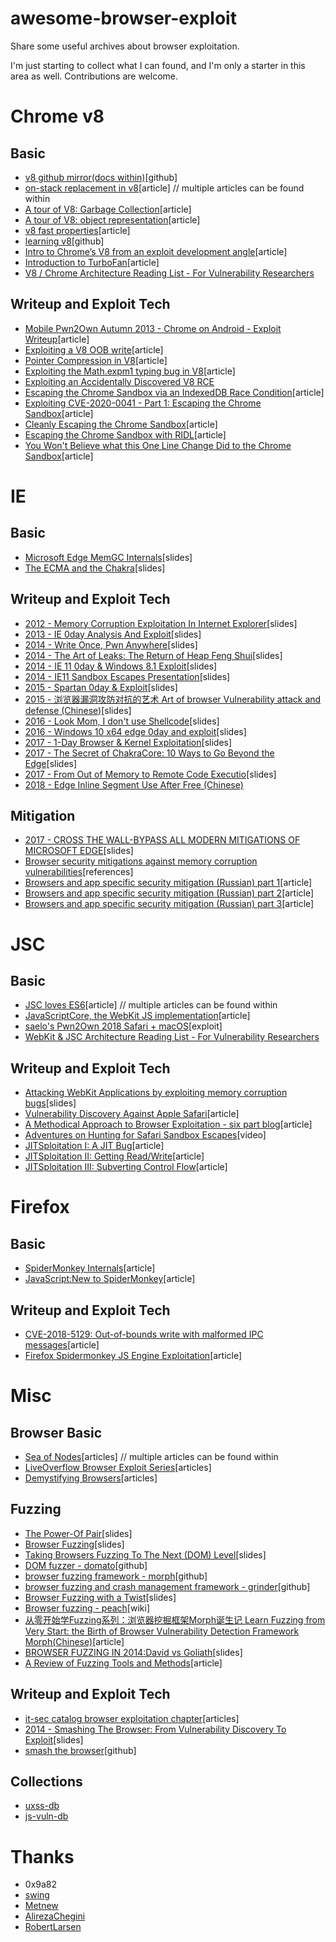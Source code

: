 # awesome-browser-exploit
Share some useful archives about browser exploitation.

I'm just starting to collect what I can found, and I'm only a starter in this area
as well. Contributions are welcome.

# Chrome v8
## Basic
* [v8 github mirror(docs within)](https://github.com/v8/v8)[github]
* [on-stack replacement in v8](http://wingolog.org/archives/2011/06/20/on-stack-replacement-in-v8)[article] // multiple articles can be found within
* [A tour of V8: Garbage Collection](http://www.jayconrod.com/posts/55/a-tour-of-v8-garbage-collection)[article]
* [A tour of V8: object representation](http://www.jayconrod.com/posts/52/a-tour-of-v8-object-representation)[article]
* [v8 fast properties](https://v8project.blogspot.com/2017/08/fast-properties.html)[article]
* [learning v8](https://github.com/danbev/learning-v8)[github]
* [Intro to Chrome’s V8 from an exploit development angle](https://sensepost.com/blog/2020/intro-to-chromes-v8-from-an-exploit-development-angle/)[article]
* [Introduction to TurboFan](https://doar-e.github.io/blog/2019/01/28/introduction-to-turbofan/)[article]
* [V8 / Chrome Architecture Reading List - For Vulnerability Researchers](https://zon8.re/posts/v8-chrome-architecture-reading-list-for-vulnerability-researchers/)

## Writeup and Exploit Tech
* [Mobile Pwn2Own Autumn 2013 - Chrome on Android - Exploit Writeup](https://docs.google.com/document/d/1tHElG04AJR5OR2Ex-m_Jsmc8S5fAbRB3s4RmTG_PFnw/edit)[article]
* [Exploiting a V8 OOB write](https://halbecaf.com/2017/05/24/exploiting-a-v8-oob-write/)[article]
* [Pointer Compression in V8](https://blog.infosectcbr.com.au/2020/02/pointer-compression-in-v8.html)[article]
* [Exploiting the Math.expm1 typing bug in V8](https://abiondo.me/2019/01/02/exploiting-math-expm1-v8/)[article]
* [Exploiting an Accidentally Discovered V8 RCE](https://zon8.re/posts/exploiting-an-accidentally-discovered-v8-rce/)
* [Escaping the Chrome Sandbox via an IndexedDB Race Condition](https://labs.bluefrostsecurity.de/blog/2019/08/08/escaping-the-chrome-sandbox-via-an-indexeddb-race-condition/)[article]
* [Exploiting CVE-2020-0041 - Part 1: Escaping the Chrome Sandbox](https://labs.bluefrostsecurity.de/blog/2020/03/31/cve-2020-0041-part-1-sandbox-escape/)[article]
* [Cleanly Escaping the Chrome Sandbox](https://theori.io/research/escaping-chrome-sandbox)[article]
* [Escaping the Chrome Sandbox with RIDL](https://googleprojectzero.blogspot.com/2020/02/escaping-chrome-sandbox-with-ridl.html)[article]
* [You Won't Believe what this One Line Change Did to the Chrome Sandbox](https://googleprojectzero.blogspot.com/2020/04/you-wont-believe-what-this-one-line.html)[article]

# IE
## Basic
* [Microsoft Edge MemGC Internals](https://hitcon.org/2015/CMT/download/day2-h-r1.pdf)[slides]
* [The ECMA and the Chakra]( http://conference.hitb.org/hitbsecconf2017ams/materials/CLOSING%20KEYNOTE%20-%20Natalie%20Silvanovich%20-%20The%20ECMA%20and%20The%20Chakra.pdf)[slides]

## Writeup and Exploit Tech
* [2012 - Memory Corruption Exploitation In Internet Explorer](https://www.syscan360.org/slides/2012_ZH_MemoryCorruptionExploitationInInternetExplorer_MotiJoseph.pdf)[slides]
* [2013 - IE 0day Analysis And Exploit](http://vdisk.weibo.com/s/dC_SSJ6Fvb71i)[slides]
* [2014 - Write Once, Pwn Anywhere](https://www.blackhat.com/docs/us-14/materials/us-14-Yu-Write-Once-Pwn-Anywhere.pdf)[slides]
* [2014 - The Art of Leaks: The Return of Heap Feng Shui](https://cansecwest.com/slides/2014/The%20Art%20of%20Leaks%20-%20read%20version%20-%20Yoyo.pdf)[slides]
* [2014 - IE 11 0day & Windows 8.1 Exploit](https://github.com/exp-sky/HitCon-2014-IE-11-0day-Windows-8.1-Exploit/blob/master/IE%2011%200day%20%26%20Windows%208.1%20Exploit.pdf)[slides]
* [2014 - IE11 Sandbox Escapes Presentation](https://www.blackhat.com/docs/us-14/materials/us-14-Forshaw-Digging-For_IE11-Sandbox-Escapes.pdf)[slides]
* [2015 - Spartan 0day & Exploit](https://github.com/exp-sky/HitCon-2015-spartan-0day-exploit)[slides]
* [2015 - 浏览器漏洞攻防对抗的艺术 Art of browser Vulnerability attack and defense (Chinese)](http://www.secseeds.com/holes/yishufenxi.pdf)[slides]
* [2016 - Look Mom, I don't use Shellcode](https://www.syscan360.org/slides/2016_SH_Moritz_Jodeit_Look_Mom_I_Dont_Use_Shellcode.pdf)[slides]
* [2016 - Windows 10 x64 edge 0day and exploit](https://github.com/exp-sky/HitCon-2016-Windows-10-x64-edge-0day-and-exploit/blob/master/Windows%2010%20x64%20edge%200day%20and%20exploit.pdf)[slides]
* [2017 - 1-Day Browser & Kernel Exploitation](http://powerofcommunity.net/poc2017/andrew.pdf)[slides]
* [2017 - The Secret of ChakraCore: 10 Ways to Go Beyond the Edge](http://conference.hitb.org/hitbsecconf2017ams/materials/D1T2%20-%20Linan%20Hao%20and%20Long%20Liu%20-%20The%20Secret%20of%20ChakraCore.pdf)[slides]
* [2017 - From Out of Memory to Remote Code Executio](https://speakerd.s3.amazonaws.com/presentations/c0a3e7bc0dca407cbafb465828ff204a/From_Out_of_Memory_to_Remote_Code_Execution_Yuki_Chen_PacSec2017_final.pdf)[slides]
* [2018 - Edge Inline Segment Use After Free (Chinese)](https://blogs.projectmoon.pw/2018/09/15/Edge-Inline-Segment-Use-After-Free/)

## Mitigation
* [2017 - CROSS THE WALL-BYPASS ALL MODERN MITIGATIONS OF MICROSOFT EDGE](https://www.blackhat.com/docs/asia-17/materials/asia-17-Li-Cross-The-Wall-Bypass-All-Modern-Mitigations-Of-Microsoft-Edge.pdf)[slides]
* [Browser security mitigations against memory corruption vulnerabilities](https://docs.google.com/document/d/19dspgrz35VoJwdWOboENZvccTSGudjQ_p8J4OPsYztM/edit)[references]
* [Browsers and app specific security mitigation (Russian) part 1](https://habr.com/company/dsec/blog/310676/)[article]
* [Browsers and app specific security mitigation (Russian) part 2](https://habr.com/company/dsec/blog/311616/)[article]
* [Browsers and app specific security mitigation (Russian) part 3](https://habr.com/company/dsec/blog/319234/)[article]

# JSC
## Basic
* [JSC loves ES6](https://webkit.org/blog/7536/jsc-loves-es6/)[article] // multiple articles can be found within
* [JavaScriptCore, the WebKit JS implementation](http://wingolog.org/archives/2011/10/28/javascriptcore-the-webkit-js-implementation)[article]
* [saelo's Pwn2Own 2018 Safari + macOS](https://github.com/saelo/pwn2own2018)[exploit]
* [WebKit & JSC Architecture Reading List - For Vulnerability Researchers](https://zon8.re/posts/jsc-architecture-reading-list-for-vulnerability-researchers/)

## Writeup and Exploit Tech
* [Attacking WebKit Applications by exploiting memory corruption bugs](https://docplayer.net/19835745-Attacking-webkit-applications-by-exploiting-memory-corruption-bugs-liang-chen-keenteam-chenliang0817.html)[slides]
* [Vulnerability Discovery Against Apple Safari](https://blog.ret2.io/2018/06/13/pwn2own-2018-vulnerability-discovery/)[article]
* [A Methodical Approach to Browser Exploitation - six part blog](https://blog.ret2.io/2018/06/05/pwn2own-2018-exploit-development/)[article]
* [Adventures on Hunting for Safari Sandbox Escapes](https://www.youtube.com/watch?v=fTNzylTMYks)[video]
* [JITSploitation I: A JIT Bug](https://googleprojectzero.blogspot.com/)[article]
* [JITSploitation II: Getting Read/Write](https://googleprojectzero.blogspot.com/2020/09/jitsploitation-two.html)[article]
* [JITSploitation III: Subverting Control Flow](https://googleprojectzero.blogspot.com/2020/09/jitsploitation-three.html)[article]


# Firefox
## Basic
* [SpiderMonkey Internals](https://developer.mozilla.org/en-US/docs/Mozilla/Projects/SpiderMonkey/Internals)[article]
* [JavaScript:New to SpiderMonkey](https://wiki.mozilla.org/JavaScript:New_to_SpiderMonkey)[article]

## Writeup and Exploit Tech
* [CVE-2018-5129: Out-of-bounds write with malformed IPC messages](https://infinite.loopsec.com.au/cve-2018-5129-how-i-found-my-first-cve)[article]
* [Firefox Spidermonkey JS Engine Exploitation](https://blog.infosectcbr.com.au/2020/01/firefox-spidermonkey-js-engine.html)[article]

# Misc
## Browser Basic
* [Sea of Nodes](https://darksi.de/d.sea-of-nodes/)[articles] // multiple articles can be found within
* [LiveOverflow Browser Exploit Series](https://liveoverflow.com/tag/browser-exploitation/)[articles]
* [Demystifying Browsers](https://textslashplain.com/2020/02/09/demystifying-browsers/)[articles]

## Fuzzing
* [The Power-Of Pair](https://www.blackhat.com/docs/eu-14/materials/eu-14-Lu-The-Power-Of-Pair-One-Template-That-Reveals-100-plus-UAF-IE-Vulnerabilities.pdf)[slides]
* [Browser Fuzzing](https://www.syscan360.org/slides/2014_ZH_BrowserFuzzing_RosarioValotta.pdf)[slides]
* [Taking Browsers Fuzzing To The Next (DOM) Level](https://docs.google.com/viewer?a=v&pid=sites&srcid=ZGVmYXVsdGRvbWFpbnx0ZW50YWNvbG92aW9sYXxneDo1MTgyOTgyYmUyYWY3MWQy)[slides]
* [DOM fuzzer - domato](https://github.com/google/domato)[github]
* [browser fuzzing framework - morph](https://github.com/walkerfuz/morph)[github]
* [browser fuzzing and crash management framework - grinder](https://github.com/stephenfewer/grinder)[github]
* [Browser Fuzzing with a Twist](http://2015.zeronights.org/assets/files/16-Brown.pdf)[slides]
* [Browser fuzzing - peach](https://wiki.mozilla.org/Security/Fuzzing/Peach)[wiki]
* [从零开始学Fuzzing系列：浏览器挖掘框架Morph诞生记 Learn Fuzzing from Very Start: the Birth of Browser Vulnerability Detection Framework Morph(Chinese)](https://www.freebuf.com/sectool/89001.html)[article]
* [BROWSER FUZZING IN 2014:David vs Goliath](https://www.syscan360.org/slides/2014_EN_BrowserFuzzing_RosarioValotta.pdf)[slides]
* [A Review of Fuzzing Tools and Methods](https://dl.packetstormsecurity.net/papers/general/a-review-of-fuzzing-tools-and-methods.pdf)[article]

## Writeup and Exploit Tech
* [it-sec catalog browser exploitation chapter](https://www.it-sec-catalog.info/browser_exploitation.html)[articles]
* [2014 - Smashing The Browser: From Vulnerability Discovery To Exploit](https://hitcon.org/2014/downloads/P1_06_Chen%20Zhang%20-%20Smashing%20The%20Browser%20-%20From%20Vulnerability%20Discovery%20To%20Exploit.pdf)[slides]
* [smash the browser](https://github.com/demi6od/Smashing_The_Browser)[github]

## Collections
* [uxss-db](https://github.com/Metnew/uxss-db)
* [js-vuln-db](https://github.com/tunz/js-vuln-db)

# Thanks
* 0x9a82
* [swing](https://github.com/WinMin)
* [Metnew](https://github.com/Metnew)
* [AlirezaChegini](https://github.com/AlirezaChegini)
* [RobertLarsen](https://github.com/RobertLarsen)
